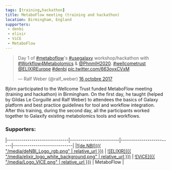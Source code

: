 ```yaml
---
tags: [training,hackathon]
title: MetaboFlow meeting (training and hackathon)
location: Birmingham, England
supporters:
 - denbi
 - elixir
 - ViCE
 - MetaboFlow
---
```



<blockquote class="twitter-tweet" data-lang="fr"><p lang="en" dir="ltr">Day 1 of <a href="https://twitter.com/hashtag/metaboflow?src=hash&amp;ref_src=twsrc%5Etfw">#metaboflow</a>&#39;s <a href="https://twitter.com/hashtag/usegalaxy?src=hash&amp;ref_src=twsrc%5Etfw">#usegalaxy</a> workshop/hackathon with <a href="https://twitter.com/hashtag/Workflow4Metabolomics?src=hash&amp;ref_src=twsrc%5Etfw">#Workflow4Metabolomics</a> &amp; <a href="https://twitter.com/PhnmlH2020?ref_src=twsrc%5Etfw">@PhnmlH2020</a>. <a href="https://twitter.com/hashtag/wellcometrust?src=hash&amp;ref_src=twsrc%5Etfw">#wellcometrust</a> <a href="https://twitter.com/ELIXIREurope?ref_src=twsrc%5Etfw">@ELIXIREurope</a> <a href="https://twitter.com/hashtag/denbi?src=hash&amp;ref_src=twsrc%5Etfw">#denbi</a> <a href="https://t.co/663oyxCVxM">pic.twitter.com/663oyxCVxM</a></p>&mdash; Ralf Weber (@ralf_weber) <a href="https://twitter.com/ralf_weber/status/919962196469276672?ref_src=twsrc%5Etfw">16 octobre 2017</a></blockquote>
<script async src="//platform.twitter.com/widgets.js" charset="utf-8"></script>

Björn participated to the Wellcome Trust funded MetaboFlow meeting (training and hackathon) in Birmingham. On the first day, he taught (helped by Gildas Le Corguillé and Ralf Weber) to attendees the basics of Galaxy platform and best practice guidelines for tool and workflow integration. After this training, during the second day, all the participants worked together to Galaxify existing metabolomics tools and workflows. 


### Supporters:

|------------------------------|------------------------|-------------------------|-----------------------------|
|[![de.NBI]({{ "/media/deNBI_Logo_rgb.png" | relative_url }})](http://www.denbi.de) | [![ELIXIR]({{ "/media/elixir_logo_white_background.png" | relative_url }})](https://www.elixir-europe.org) | [![ViCE]({{ "/media/Logo_VICE.png" | relative_url }})](https://www.alwr-bw.de/kooperationen/vice/) | MetaboFlow |

